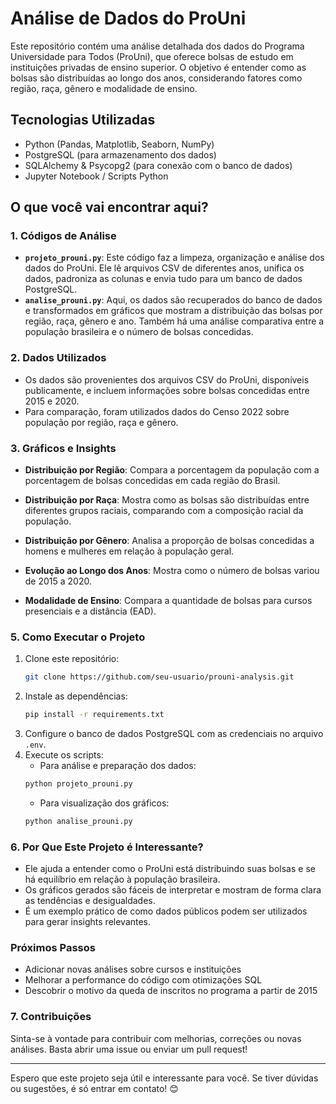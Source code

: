 # Análise de Dados do ProUni

Este repositório contém uma análise detalhada dos dados do Programa Universidade para Todos (ProUni), que oferece bolsas de estudo em instituições privadas de ensino superior. O objetivo é entender como as bolsas são distribuídas ao longo dos anos, considerando fatores como região, raça, gênero e modalidade de ensino.

## Tecnologias Utilizadas
- Python (Pandas, Matplotlib, Seaborn, NumPy)
- PostgreSQL (para armazenamento dos dados)
- SQLAlchemy & Psycopg2 (para conexão com o banco de dados)
- Jupyter Notebook / Scripts Python

## O que você vai encontrar aqui?

### 1. **Códigos de Análise**
   - **`projeto_prouni.py`**: Este código faz a limpeza, organização e análise dos dados do ProUni. Ele lê arquivos CSV de diferentes anos, unifica os dados, padroniza as colunas e envia tudo para um banco de dados PostgreSQL.
   - **`analise_prouni.py`**: Aqui, os dados são recuperados do banco de dados e transformados em gráficos que mostram a distribuição das bolsas por região, raça, gênero e ano. Também há uma análise comparativa entre a população brasileira e o número de bolsas concedidas.

### 2. **Dados Utilizados**
   - Os dados são provenientes dos arquivos CSV do ProUni, disponíveis publicamente, e incluem informações sobre bolsas concedidas entre 2015 e 2020.
   - Para comparação, foram utilizados dados do Censo 2022 sobre população por região, raça e gênero.

### 3. **Gráficos e Insights**
   - **Distribuição por Região**: Compara a porcentagem da população com a porcentagem de bolsas concedidas em cada região do Brasil.
     
   - **Distribuição por Raça**: Mostra como as bolsas são distribuídas entre diferentes grupos raciais, comparando com a composição racial da população.
   - **Distribuição por Gênero**: Analisa a proporção de bolsas concedidas a homens e mulheres em relação à população geral.
   - **Evolução ao Longo dos Anos**: Mostra como o número de bolsas variou de 2015 a 2020.
   - **Modalidade de Ensino**: Compara a quantidade de bolsas para cursos presenciais e a distância (EAD).
### 5. **Como Executar o Projeto**
   1. Clone este repositório:
      ```bash
      git clone https://github.com/seu-usuario/prouni-analysis.git
      ```
   2. Instale as dependências:
      ```bash
      pip install -r requirements.txt
      ```
   3. Configure o banco de dados PostgreSQL com as credenciais no arquivo `.env`.
   4. Execute os scripts:
      - Para análise e preparação dos dados:
      ```bash
      python projeto_prouni.py
      ```
      - Para visualização dos gráficos:
      ```bash
      python analise_prouni.py
      ```
        
### 6. **Por Que Este Projeto é Interessante?**
   - Ele ajuda a entender como o ProUni está distribuindo suas bolsas e se há equilíbrio em relação à população brasileira.
   - Os gráficos gerados são fáceis de interpretar e mostram de forma clara as tendências e desigualdades.
   - É um exemplo prático de como dados públicos podem ser utilizados para gerar insights relevantes.

### Próximos Passos
   - Adicionar novas análises sobre cursos e instituições
   - Melhorar a performance do código com otimizações SQL
   - Descobrir o motivo da queda de inscritos no programa a partir de 2015

### 7. **Contribuições**
   Sinta-se à vontade para contribuir com melhorias, correções ou novas análises. Basta abrir uma issue ou enviar um pull request!

---

Espero que este projeto seja útil e interessante para você. Se tiver dúvidas ou sugestões, é só entrar em contato! 😊
